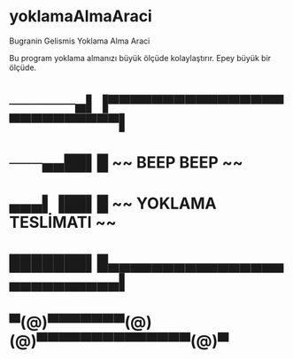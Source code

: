 # yoklamaAlmaAraci
Bugranin Gelismis Yoklama Alma Araci

Bu program yoklama almanızı büyük ölçüde kolaylaştırır. Epey büyük bir ölçüde.



# ──────▄▌▐▀▀▀▀▀▀▀▀▀▀▀▀▀▀▀▀▀▀▀▀▀▀▀▀▀▀▌ 
# ───▄▄██▌█      ~~ BEEP BEEP ~~
# ▄▄▄▌▐██▌█  ~~ YOKLAMA TESLİMATI ~~
# ███████▌█▄▄▄▄▄▄▄▄▄▄▄▄▄▄▄▄▄▄▄▄▄▄▄▄▄▄▌ 
# ▀(@)▀▀▀▀▀▀▀(@)(@)▀▀▀▀▀▀▀▀▀▀▀▀▀▀(@)▀
